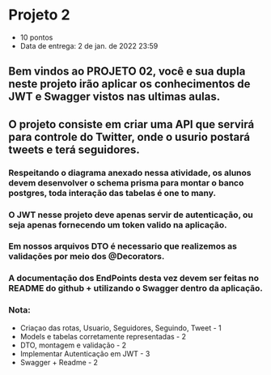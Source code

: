 # Projeto 2
- 10 pontos
- Data de entrega: 2 de jan. de 2022 23:59
## Bem vindos ao PROJETO 02, você e sua dupla neste projeto irão aplicar os conhecimentos de JWT e Swagger vistos nas ultimas aulas.


## O projeto consiste em criar uma API que servirá para controle do Twitter, onde o usurio postará tweets e terá seguidores.



### Respeitando o diagrama anexado nessa atividade, os alunos devem desenvolver o schema prisma para montar o banco postgres, toda interação das tabelas é one to many.
 
### O JWT nesse projeto deve apenas servir de autenticação, ou seja apenas fornecendo um token valido na aplicação.


### Em nossos arquivos DTO é necessario que realizemos as validações por meio dos @Decorators.


### A documentação dos EndPoints desta vez devem ser feitas no README do github + utilizando o Swagger dentro da aplicação.


### Nota:
- Criaçao das rotas, Usuario, Seguidores, Seguindo, Tweet - 1
- Models e tabelas corretamente representadas - 2
 - DTO, montagem e validação - 2
 - Implementar Autenticação em JWT - 3
 - Swagger + Readme - 2